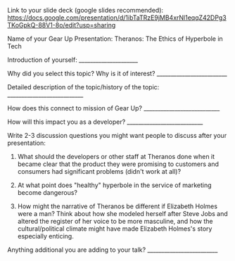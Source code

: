 Link to your slide deck (google slides recommended): 
https://docs.google.com/presentation/d/1ibTaTRzE9jMB4xrNl1eqqZ42DPg3TKoGpkQ-88V1-8o/edit?usp=sharing

Name of your Gear Up Presentation: Theranos: The Ethics of Hyperbole in Tech

Introduction of yourself: _____________________

Why did you select this topic? Why is it of interest? _________________________

Detailed description of the topic/history of the topic: ___________________________

How does this connect to mission of Gear Up? ___________________________

How will this impact you as a developer? ___________________________

Write 2-3 discussion questions you might want people to discuss after your presentation: 

1. What should the developers or other staff at Theranos done when it became clear that the product they were promising to customers and consumers had significant problems (didn't work at all)? 

2. At what point does "healthy" hyperbole in the service of marketing become dangerous? 

3. How might the narrative of Theranos be different if Elizabeth Holmes were a man? Think about how she modeled herself after Steve Jobs and altered the register of her voice to be more masculine, and how the cultural/political climate might have made Elizabeth Holmes's story especially enticing. 

Anything additional you are adding to your talk? _________________________
